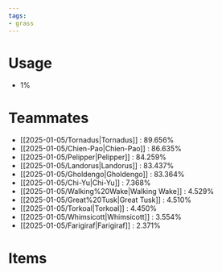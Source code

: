 ```yaml
---
tags:
- grass
---
```

# Usage
- 1%
# Teammates
- [[2025-01-05/Tornadus|Tornadus]] : 89.656%
- [[2025-01-05/Chien-Pao|Chien-Pao]] : 86.635%
- [[2025-01-05/Pelipper|Pelipper]] : 84.259%
- [[2025-01-05/Landorus|Landorus]] : 83.437%
- [[2025-01-05/Gholdengo|Gholdengo]] : 83.364%
- [[2025-01-05/Chi-Yu|Chi-Yu]] : 7.368%
- [[2025-01-05/Walking%20Wake|Walking Wake]] : 4.529%
- [[2025-01-05/Great%20Tusk|Great Tusk]] : 4.510%
- [[2025-01-05/Torkoal|Torkoal]] : 4.450%
- [[2025-01-05/Whimsicott|Whimsicott]] : 3.554%
- [[2025-01-05/Farigiraf|Farigiraf]] : 2.371%
# Items